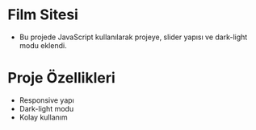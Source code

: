 # Film Sitesi

* Bu projede JavaScript kullanılarak projeye, slider yapısı ve dark-light modu eklendi.

# Proje Özellikleri

* Responsive yapı
* Dark-light modu
* Kolay kullanım
  
